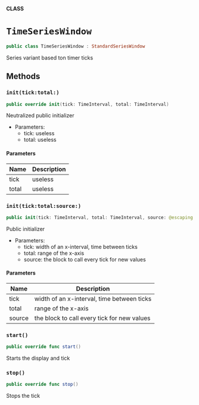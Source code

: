 **CLASS**

# `TimeSeriesWindow`

```swift
public class TimeSeriesWindow : StandardSeriesWindow
```

Series variant based ton timer ticks

## Methods
### `init(tick:total:)`

```swift
public override init(tick: TimeInterval, total: TimeInterval)
```

Neutralized public initializer
- Parameters:
  - tick: useless
  - total: useless

#### Parameters

| Name | Description |
| ---- | ----------- |
| tick | useless |
| total | useless |

### `init(tick:total:source:)`

```swift
public init(tick: TimeInterval, total: TimeInterval, source: @escaping ()->Double)
```

Public initializer
- Parameters:
  - tick: width of an x-interval, time between ticks
  - total: range of the x-axis
  - source: the block to call every tick for new values

#### Parameters

| Name | Description |
| ---- | ----------- |
| tick | width of an x-interval, time between ticks |
| total | range of the x-axis |
| source | the block to call every tick for new values |

### `start()`

```swift
public override func start()
```

Starts the display and tick

### `stop()`

```swift
public override func stop()
```

Stops the tick
